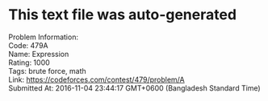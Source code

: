 # This text file was auto-generated  
  
Problem Information:  
Code: 479A  
Name: Expression  
Rating: 1000  
Tags: brute force, math  
Link: https://codeforces.com/contest/479/problem/A  
Submitted At: 2016-11-04 23:44:17 GMT+0600 (Bangladesh Standard Time)  
